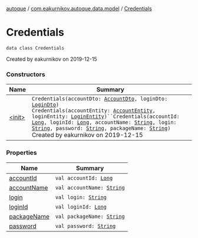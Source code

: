 [autoque](../../index.md) / [com.eakurnikov.autoque.data.model](../index.md) / [Credentials](./index.md)

# Credentials

`data class Credentials`

Created by eakurnikov on 2019-12-15

### Constructors

| Name | Summary |
|---|---|
| [&lt;init&gt;](-init-.md) | `Credentials(accountDto: `[`AccountDto`](../../com.eakurnikov.autoque.data.network.dto/-account-dto/index.md)`, loginDto: `[`LoginDto`](../../com.eakurnikov.autoque.data.network.dto/-login-dto/index.md)`)`<br>`Credentials(accountEntity: `[`AccountEntity`](../../com.eakurnikov.autoque.data.db.entity/-account-entity/index.md)`, loginEntity: `[`LoginEntity`](../../com.eakurnikov.autoque.data.db.entity/-login-entity/index.md)`)``Credentials(accountId: `[`Long`](https://kotlinlang.org/api/latest/jvm/stdlib/kotlin/-long/index.html)`, loginId: `[`Long`](https://kotlinlang.org/api/latest/jvm/stdlib/kotlin/-long/index.html)`, accountName: `[`String`](https://kotlinlang.org/api/latest/jvm/stdlib/kotlin/-string/index.html)`, login: `[`String`](https://kotlinlang.org/api/latest/jvm/stdlib/kotlin/-string/index.html)`, password: `[`String`](https://kotlinlang.org/api/latest/jvm/stdlib/kotlin/-string/index.html)`, packageName: `[`String`](https://kotlinlang.org/api/latest/jvm/stdlib/kotlin/-string/index.html)`)`<br>Created by eakurnikov on 2019-12-15 |

### Properties

| Name | Summary |
|---|---|
| [accountId](account-id.md) | `val accountId: `[`Long`](https://kotlinlang.org/api/latest/jvm/stdlib/kotlin/-long/index.html) |
| [accountName](account-name.md) | `val accountName: `[`String`](https://kotlinlang.org/api/latest/jvm/stdlib/kotlin/-string/index.html) |
| [login](login.md) | `val login: `[`String`](https://kotlinlang.org/api/latest/jvm/stdlib/kotlin/-string/index.html) |
| [loginId](login-id.md) | `val loginId: `[`Long`](https://kotlinlang.org/api/latest/jvm/stdlib/kotlin/-long/index.html) |
| [packageName](package-name.md) | `val packageName: `[`String`](https://kotlinlang.org/api/latest/jvm/stdlib/kotlin/-string/index.html) |
| [password](password.md) | `val password: `[`String`](https://kotlinlang.org/api/latest/jvm/stdlib/kotlin/-string/index.html) |
